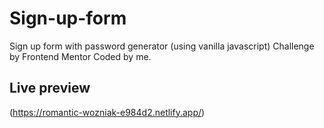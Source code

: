 # Sign-up-form
Sign up form with password generator (using vanilla javascript)
Challenge by Frontend Mentor Coded by me.



## Live preview

(https://romantic-wozniak-e984d2.netlify.app/)


